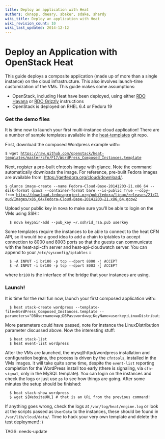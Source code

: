 ```yaml
---
title: Deploy an application with Heat
authors: cknapp, dneary, sbaker, sdake, shardy
wiki_title: Deploy an application with Heat
wiki_revision_count: 10
wiki_last_updated: 2014-12-12
---
```


# Deploy an Application with OpenStack Heat

This guide deploys a composite application (made up of more than a single instance) on the cloud infrastructure. This also involves launch-time customization of the VMs. This guide makes some assumptions:

*   OpenStack, including Heat have been deployed, using either [ RDO Havana](DeployHeatOnHavana) or [ RDO Grizzly](Deploy_Heat_and_launch_your_first_Application) instructions
*   OpenStack is deployed on RHEL 6.4 or Fedora 19

### Get the demo files

It is time now to launch your first multi-instance cloud application! There are a number of sample templates available in the [heat-templates](https://github.com/openstack/heat-templates) git repo.

First, download the composed Wordpress example with::

`$ wget `[`https://raw.github.com/openstack/heat-templates/master/cfn/F17/WordPress_Composed_Instances.template`](https://raw.github.com/openstack/heat-templates/master/cfn/F17/WordPress_Composed_Instances.template)

Next, register a pre-built cfntools image with glance. Note the command automatically downloads the image. For reference, pre-built Fedora images are available from: <https://getfedora.org/cloud/download/>.

`$ glance image-create --name Fedora-Cloud-Base-20141203-21.x86_64 --disk-format qcow2 --container-format bare --is-public True --copy-from `[`http://download.fedoraproject.org/pub/fedora/linux/releases/21/Cloud/Images/x86_64/Fedora-Cloud-Base-20141203-21.x86_64.qcow2`](http://download.fedoraproject.org/pub/fedora/linux/releases/21/Cloud/Images/x86_64/Fedora-Cloud-Base-20141203-21.x86_64.qcow2)

Upload your public key in nova to make sure you'll be able to login on the VMs using SSH::

      $ nova keypair-add --pub_key ~/.ssh/id_rsa.pub userkey

Some templates require the instances to be able to connect to the heat CFN API, so it would be a good idea to add a chain to iptables to accept connection to 8000 and 8003 ports so that the guests can communicate with the heat-api-cfn server and heat-api-cloudwatch server. You can append to your `/etc/sysconfig/iptables` ::

      $ -A INPUT -i br100 -p tcp --dport 8000 -j ACCEPT
      $ -A INPUT -i br100 -p tcp --dport 8003 -j ACCEPT

where `br100` is the interface of the bridge that your instances are using.

### Launch!

It is time for the real fun now, launch your first composed application with::

      $ heat stack-create wordpress --template-file=WordPress_Composed_Instances.template --parameters="DBUsername=wp;DBPassword=wp;KeyName=userkey;LinuxDistribution=F17"

More parameters could have passed, note for instance the LinuxDistribution parameter discussed above. Now the interesting stuff:

      $ heat stack-list
      $ heat event-list wordpress

After the VMs are launched, the mysql/httpd/wordpress installation and configuration begins, the process is driven by the `cfntools`, installed in the VMs images. It will take quite some time, despite the `event-list` reporting completion for the WordPress install too early (there is signaling, via `cfn-signal`, only in the MySQL template). You can login on the instances and check the logs or just use `ps` to see how things are going. After some minutes the setup should be finished:

      $ heat stack-show wordpress
      $ wget ${WebsiteURL} # that is an URL from the previous command!

If anything goes wrong, check the logs at `/var/log/heat/engine.log` or look at the scripts passed as `UserData` to the instances, these should be found in `/var/lib/cloud/data/`. Time to hack your very own template and delete the test deployment! :)

TAGS: needs-update

